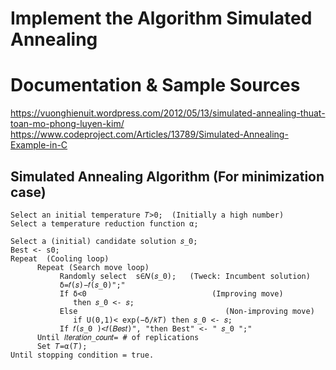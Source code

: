 # Implement the Algorithm Simulated Annealing 
# Documentation & Sample Sources
https://vuonghienuit.wordpress.com/2012/05/13/simulated-annealing-thuat-toan-mo-phong-luyen-kim/
https://www.codeproject.com/Articles/13789/Simulated-Annealing-Example-in-C
## Simulated Annealing Algorithm (For minimization case)
```
Select an initial temperature 𝑇>0;  (Initially a high number)
Select a temperature reduction function α;

Select a (initial) candidate solution 𝑠_0; 
Best <- s0;
Repeat  (Cooling loop)
      Repeat (Search move loop)
           Randomly select  s∈𝑁(𝑠_0);   (Tweck: Incumbent solution)
           δ=𝑓(𝑠)−𝑓(𝑠_0)";"
           If δ<0                            (Improving move)        
              then 𝑠_0 <- 𝑠;
           Else                                 (Non-improving move)  
              if U(0,1)< exp(−δ/𝑘𝑇) then 𝑠_0 <- 𝑠;
           If 𝑓(𝑠_0 )<𝑓(𝐵𝑒𝑠𝑡)", "then Best" <- " 𝑠_0 ";"
      Until 𝐼𝑡𝑒𝑟𝑎𝑡𝑖𝑜𝑛_𝑐𝑜𝑢𝑛𝑡= # of replications
      Set 𝑇=α(𝑇);
Until stopping condition = true.

```
